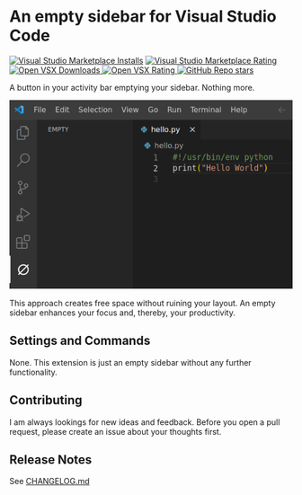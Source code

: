 # An empty sidebar for Visual Studio Code

[![Visual Studio Marketplace Installs](https://img.shields.io/visual-studio-marketplace/i/bithappens.vscode-plain-sidebar?logo=visualstudiocode&label=installs)](https://marketplace.visualstudio.com/items?itemName=bithappens.vscode-plain-sidebar)
[![Visual Studio Marketplace Rating](https://img.shields.io/visual-studio-marketplace/r/bithappens.vscode-plain-sidebar?logo=visualstudiocode)](https://marketplace.visualstudio.com/items?itemName=bithappens.vscode-plain-sidebar&ssr=false#review-details)
[![Open VSX Downloads](https://img.shields.io/open-vsx/dt/bithappens/vscode-plain-sidebar?label=Open%20VSX%20downloads)
](https://open-vsx.org/extension/bithappens/vscode-plain-sidebar)
[![Open VSX Rating](https://img.shields.io/open-vsx/rating/bithappens/vscode-plain-sidebar?label=Open%20VSX%20rating)
](https://open-vsx.org/extension/bithappens/vscode-plain-sidebar/reviews)
[![GitHub Repo stars](https://img.shields.io/github/stars/bithappens/vscode-plain-sidebar?logo=github&link=https%3A%2F%2Fgithub.com%2Fbithappens%2Fvscode-plain-sidebar%2Fstargazers)](https://github.com/bithappens/vscode-plain-sidebar)


A button in your activity bar emptying your sidebar. Nothing more.

![Screenshot](static/screenshot.png)

This approach creates free space without ruining your layout.
An empty sidebar enhances your focus and, thereby, your productivity.


## Settings and Commands

None. This extension is just an empty sidebar without any further functionality.


## Contributing

I am always lookings for new ideas and feedback.
Before you open a pull request, please create an issue about your thoughts first.


## Release Notes

See [CHANGELOG.md](CHANGELOG.md)
